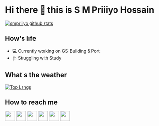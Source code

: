 

<!--
**smpriiiyo/smpriiiyo** is a ✨ _special_ ✨ repository because its `README.md` (this file) appears on your GitHub profile.

Here are some ideas to get you started:

- 🔭 I’m currently working on ...
- 🌱 I’m currently learning ...
- 👯 I’m looking to collaborate on ...
- 🤔 I’m looking for help with ...
- 💬 Ask me about ...
- 📫 How to reach me: ...
- 😄 Pronouns: ...
- ⚡ Fun fact: ...
-->


# Hi there 👋 this is S M Priiiyo Hossain
[![smpriiiyo github stats](https://github-readme-stats.vercel.app/api?username=smpriiiyo&show_icons=true&include_all_commits=true&theme=tokyonight)](https://github.com/smpriiiyo)

## How's life
- 💻 Currently working on GSI Building & Port
- 🩺 Struggling with Study

## What's the weather
[![Top Langs](https://github-readme-stats.vercel.app/api/top-langs/?username=smpriiiyo&layout=compact&langs_count=10&theme=tokyonight)](https://github.com/smpriiiyo)

## How to reach me
[<img src="https://www.vectorlogo.zone/logos/twitter/twitter-tile.svg" width="32">](https://twitter.com/smpriiiyo)
[<img src="https://www.vectorlogo.zone/logos/facebook/facebook-tile.svg" width="32">](https://www.facebook.com/SmPriyo)
[<img src="https://www.vectorlogo.zone/logos/instagram/instagram-tile.svg" width="32">](https://www.instagram.com/Sm_Priyo)
[<img src="https://www.vectorlogo.zone/logos/joinmastodon/joinmastodon-tile.svg" width="32">](https://mastodon.social/)
[<img src="https://www.vectorlogo.zone/logos/telegram/telegram-tile.svg" width="32">](http://t.me/smpriiiyo)
[<img src="https://www.vectorlogo.zone/logos/linkedin/linkedin-tile.svg" width="32">](https://linkedin.com/in/)
